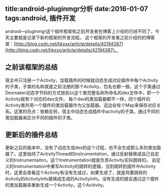 ﻿title:android-pluginmgr分析
date:2016-01-07
tags:android, 插件开发
---
android—pluginmgr这个插件框架和之前开发者在博客上介绍的已经不同了，今天主要就是记录下新的框架的开发流程。
这个框架的开发者之前介绍的的博客是：[http://blog.csdn.net/hkxxx/article/details/42194387](http://blog.csdn.net/hkxxx/article/details/42194387)。


## 之前该框架的总结
宿主中只注册一个Activity，加载插件的时候就动态生成对应插件中每个Activity的子类，子类的名称就是之前注册的那个Activity，包名也都一致。这个子类通过Dexmaker动态字节码的方式放到以这个类完整名称所命名的dex文件中，即一个Activity就有个对应的dex文件。
每个dex的类加载器都不一样，同个插件的Activity类共用一个插件的类加载器作为父加载器。这边会有个Map来保存对应关系。这里的亮点：依赖反转，宿主中动态生成插件中activity的子类。通过不同的类加载器来区分不同的插件的子类。

## 更新后的插件总结
更新之后的版本中，没有了动态生成dex的这个过程，也不会生成那么多的类加载器了。这里劫持了ActivityThread的Instrumentation，通过反射替换成自己自定义的Instrumentaiton。这个Instrumentation就是负责Activity实际跳转的。
自定义的Instrumentation中重写Activity的跳转的逻辑，当到跳转到插件中Activity时，这里会查看这个Activity有没有生成过，如果生成了，就是将要跳转的Activity的ActivityInfo替换成生成的ActivityInfo。没有生成的就会通过这个插件的类加载器来重新生成一个Activity，这个Acitivity。
